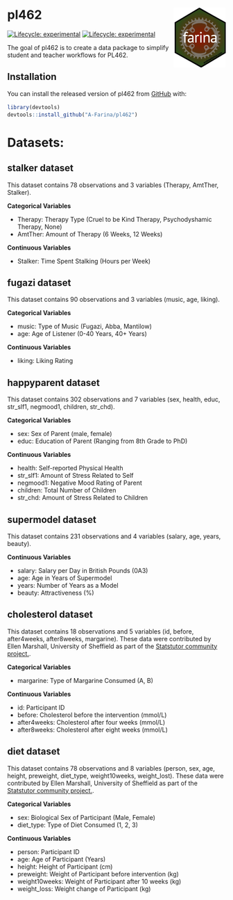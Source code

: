 
<!-- README.md is generated from README.Rmd. Please edit that file -->

# pl462 <img src='man/figures/logo.jpeg' align="right" height="137.5" />

<!-- badges: start -->

[![Lifecycle:
experimental](https://img.shields.io/badge/lifecycle-experimental-orange.svg)](https://www.tidyverse.org/lifecycle/#experimental)
[![Lifecycle:
experimental](https://img.shields.io/badge/lifecycle-experimental-orange.svg)](https://lifecycle.r-lib.org/articles/stages.html#experimental)
<!-- badges: end -->

The goal of pl462 is to create a data package to simplify student and
teacher workflows for PL462.

## Installation

You can install the released version of pl462 from
[GitHub](https://github.com/A-Farina/pl462) with:

``` r
library(devtools)
devtools::install_github("A-Farina/pl462")
```

# Datasets:

## stalker dataset

This dataset contains 78 observations and 3 variables (Therapy, AmtTher,
Stalker).

**Categorical Variables**

-   Therapy: Therapy Type (Cruel to be Kind Therapy, Psychodyshamic
    Therapy, None)
-   AmtTher: Amount of Therapy (6 Weeks, 12 Weeks)

**Continuous Variables**

-   Stalker: Time Spent Stalking (Hours per Week)

## fugazi dataset

This dataset contains 90 observations and 3 variables (music, age,
liking).

**Categorical Variables**

-   music: Type of Music (Fugazi, Abba, Mantilow)
-   age: Age of Listener (0-40 Years, 40+ Years)

**Continuous Variables**

-   liking: Liking Rating

## happyparent dataset

This dataset contains 302 observations and 7 variables (sex, health,
educ, str_slf1, negmood1, children, str_chd).

**Categorical Variables**

-   sex: Sex of Parent (male, female)
-   educ: Education of Parent (Ranging from 8th Grade to PhD)

**Continuous Variables**

-   health: Self-reported Physical Health
-   str_slf1: Amount of Stress Related to Self
-   negmood1: Negative Mood Rating of Parent
-   children: Total Number of Children
-   str_chd: Amount of Stress Related to Children

## supermodel dataset

This dataset contains 231 observations and 4 variables (salary, age,
years, beauty).

**Continuous Variables**

-   salary: Salary per Day in British Pounds (0A3)
-   age: Age in Years of Supermodel
-   years: Number of Years as a Model
-   beauty: Attractiveness (%)

## cholesterol dataset

This dataset contains 18 observations and 5 variables (id, before,
after4weeks, after8weeks, margarine). These data were contributed by
Ellen Marshall, University of Sheffield as part of the [Statstutor
community project.](www.statstutor.ac.uk).

**Categorical Variables**

-   margarine: Type of Margarine Consumed (A, B)

**Continuous Variables**

-   id: Participant ID
-   before: Cholesterol before the intervention (mmol/L)
-   after4weeks: Cholesterol after four weeks (mmol/L)
-   after8weeks: Cholesterol after eight weeks (mmol/L)

## diet dataset

This dataset contains 78 observations and 8 variables (person, sex, age,
height, preweight, diet_type, weight10weeks, weight_lost). These data
were contributed by Ellen Marshall, University of Sheffield as part of
the [Statstutor community project.](www.statstutor.ac.uk).

**Categorical Variables**

-   sex: Biological Sex of Participant (Male, Female)
-   diet_type: Type of Diet Consumed (1, 2, 3)

**Continuous Variables**

-   person: Participant ID
-   age: Age of Participant (Years)
-   height: Height of Participant (cm)
-   preweight: Weight of Participant before intervention (kg)
-   weight10weeks: Weight of Participant after 10 weeks (kg)
-   weight_loss: Weight change of Participant (kg)
